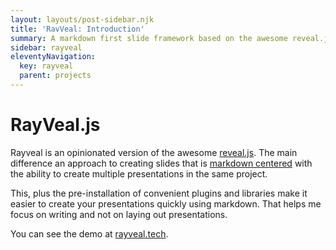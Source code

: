 ```yaml
---
layout: layouts/post-sidebar.njk
title: 'RavVeal: Introduction'
summary: A markdown first slide framework based on the awesome reveal.js, with multiple presentations, custom layouts and a whole lot more."
sidebar: rayveal
eleventyNavigation:
  key: rayveal
  parent: projects
---
```


# RayVeal.js

Rayveal is an opinionated version of the awesome [reveal.js](https://github.com/hakimel/reveal.js/). The main difference an approach to creating slides that is [markdown centered](https://github.github.com/gfm/) with the ability to create multiple presentations in the same project.

This, plus the pre-installation of convenient plugins and libraries make it easier to create your presentations quickly using markdown. That helps me focus on writing and not on laying out presentations.

You can see the demo at [rayveal.tech](http://rayveal.tech).
